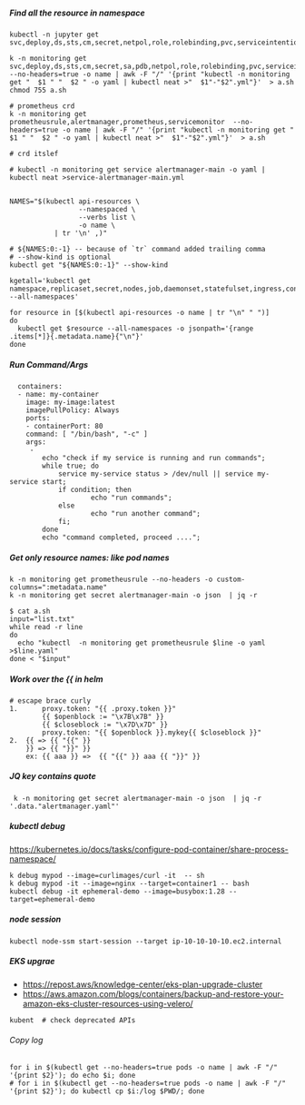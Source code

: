 ##### Find all the resource in namespace
```
kubectl -n jupyter get svc,deploy,ds,sts,cm,secret,netpol,role,rolebinding,pvc,serviceintentions
```
```
k -n monitoring get svc,deploy,ds,sts,cm,secret,sa,pdb,netpol,role,rolebinding,pvc,serviceintentions --no-headers=true -o name | awk -F "/" '{print "kubectl -n monitoring get "  $1 " "  $2 " -o yaml | kubectl neat >"  $1"-"$2".yml"}'  > a.sh
chmod 755 a.sh

# prometheus crd
k -n monitoring get prometheusrule,alertmanager,prometheus,servicemonitor  --no-headers=true -o name | awk -F "/" '{print "kubectl -n monitoring get "  $1 " "  $2 " -o yaml | kubectl neat >"  $1"-"$2".yml"}'  > a.sh

# crd itslef

# kubectl -n monitoring get service alertmanager-main -o yaml | kubectl neat >service-alertmanager-main.yml


```
```
NAMES="$(kubectl api-resources \
                 --namespaced \
                 --verbs list \
                 -o name \
           | tr '\n' ,)"

# ${NAMES:0:-1} -- because of `tr` command added trailing comma
# --show-kind is optional
kubectl get "${NAMES:0:-1}" --show-kind
```
```
kgetall='kubectl get namespace,replicaset,secret,nodes,job,daemonset,statefulset,ingress,configmap,pv,pvc,service,deployment,pod --all-namespaces'
```
```
for resource in [$(kubectl api-resources -o name | tr "\n" " ")]
do 
  kubectl get $resource --all-namespaces -o jsonpath='{range .items[*]}{.metadata.name}{"\n"}'
done
```

##### Run Command/Args 
```
  containers:
  - name: my-container
    image: my-image:latest
    imagePullPolicy: Always
    ports:
    - containerPort: 80
    command: [ "/bin/bash", "-c" ]
    args:
     - 
        echo "check if my service is running and run commands";
        while true; do
            service my-service status > /dev/null || service my-service start;
            if condition; then
                    echo "run commands";
            else
                    echo "run another command";
            fi;
        done
        echo "command completed, proceed ....";
```
##### Get only resource names: like pod names
```
k -n monitoring get prometheusrule --no-headers -o custom-columns=":metadata.name"
k -n monitoring get secret alertmanager-main -o json  | jq -r 

$ cat a.sh
input="list.txt"
while read -r line
do
  echo "kubectl  -n monitoring get prometheusrule $line -o yaml >$line.yaml"
done < "$input"
```
##### Work over the {{ in helm
```
# escape brace curly
1.      proxy.token: "{{ .proxy.token }}"    
        {{ $openblock := "\x7B\x7B" }}
        {{ $closeblock := "\x7D\x7D" }}
        proxy.token: "{{ $openblock }}.mykey{{ $closeblock }}"
2.  {{ => {{ "{{" }}
    }} => {{ "}}" }}
    ex: {{ aaa }} =>  {{ "{{" }} aaa {{ "}}" }}
```
##### JQ key contains quote
```
 k -n monitoring get secret alertmanager-main -o json  | jq -r '.data."alertmanager.yaml"'
```
##### kubectl debug
https://kubernetes.io/docs/tasks/configure-pod-container/share-process-namespace/
```
k debug mypod --image=curlimages/curl -it  -- sh
k debug mypod -it --image=nginx --target=container1 -- bash
kubectl debug -it ephemeral-demo --image=busybox:1.28 --target=ephemeral-demo
```
##### node session
```
kubectl node-ssm start-session --target ip-10-10-10-10.ec2.internal
```
##### EKS upgrae
- https://repost.aws/knowledge-center/eks-plan-upgrade-cluster
- https://aws.amazon.com/blogs/containers/backup-and-restore-your-amazon-eks-cluster-resources-using-velero/
```
kubent  # check deprecated APIs
```
###### Copy log
```
for i in $(kubectl get --no-headers=true pods -o name | awk -F "/" '{print $2}'); do echo $i; done
# for i in $(kubectl get --no-headers=true pods -o name | awk -F "/" '{print $2}'); do kubectl cp $i:/log $PWD/; done
```


